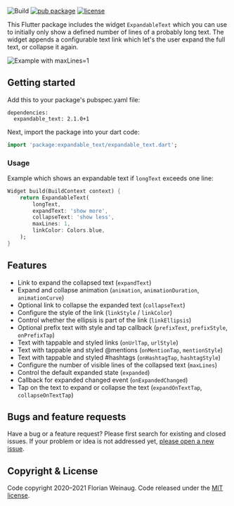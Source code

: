 ![Build](https://github.com/fweinaug/expandable_text/workflows/Build/badge.svg)
[![pub package](https://img.shields.io/pub/v/expandable_text.svg)](https://pub.dev/packages/expandable_text)
[![license](https://img.shields.io/badge/license-MIT-green)](https://github.com/fweinaug/expandable_text/blob/master/LICENSE)

This Flutter package includes the widget `ExpandableText` which you can use to initially only show a
defined number of lines of a probably long text. The widget appends a configurable text link which
let's the user expand the full text, or collapse it again.

![Example with maxLines=1](https://user-images.githubusercontent.com/17765766/118534275-531f7c00-b749-11eb-90e9-e6eb36808eec.gif)

## Getting started

Add this to your package's pubspec.yaml file:

```
dependencies:
  expandable_text: 2.1.0+1
```

Next, import the package into your dart code:

```dart
import 'package:expandable_text/expandable_text.dart';
```

### Usage

Example which shows an expandable text if `longText` exceeds one line:

```dart
Widget build(BuildContext context) {
    return ExpandableText(
        longText,
        expandText: 'show more',
        collapseText: 'show less',
        maxLines: 1,
        linkColor: Colors.blue,
    );
}
```

## Features

- Link to expand the collapsed text (`expandText`)
- Expand and collapse animation (`animation`, `animationDuration`, `animationCurve`)
- Optional link to collapse the expanded text (`collapseText`)
- Configure the style of the link (`linkStyle` / `linkColor`)
- Control whether the ellipsis is part of the link (`linkEllipsis`)
- Optional prefix text with style and tap callback (`prefixText`, `prefixStyle`, `onPrefixTap`)
- Text with tappable and styled links (`onUrlTap`, `urlStyle`)
- Text with tappable and styled @mentions (`onMentionTap`, `mentionStyle`)
- Text with tappable and styled #hashtags (`onHashtagTap`, `hashtagStyle`)
- Configure the number of visible lines of the collapsed text (`maxLines`)
- Control the default expanded state (`expanded`)
- Callback for expanded changed event (`onExpandedChanged`)
- Tap on the text to expand or collapse the text (`expandOnTextTap`, `collapseOnTextTap`)

## Bugs and feature requests

Have a bug or a feature request? Please first search for existing and closed issues.
If your problem or idea is not addressed yet, [please open a new issue](https://github.com/fweinaug/expandable_text/issues/new).

## Copyright & License

Code copyright 2020–2021 Florian Weinaug.
Code released under the [MIT license](https://github.com/fweinaug/expandable_text/blob/master/LICENSE).
